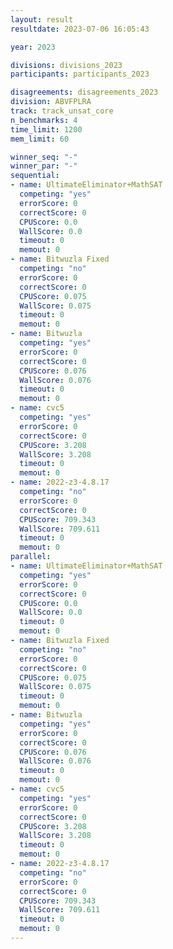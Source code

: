 ```yaml
---
layout: result
resultdate: 2023-07-06 16:05:43

year: 2023

divisions: divisions_2023
participants: participants_2023

disagreements: disagreements_2023
division: ABVFPLRA
track: track_unsat_core
n_benchmarks: 4
time_limit: 1200
mem_limit: 60

winner_seq: "-"
winner_par: "-"
sequential:
- name: UltimateEliminator+MathSAT
  competing: "yes"
  errorScore: 0
  correctScore: 0
  CPUScore: 0.0
  WallScore: 0.0
  timeout: 0
  memout: 0
- name: Bitwuzla Fixed
  competing: "no"
  errorScore: 0
  correctScore: 0
  CPUScore: 0.075
  WallScore: 0.075
  timeout: 0
  memout: 0
- name: Bitwuzla
  competing: "yes"
  errorScore: 0
  correctScore: 0
  CPUScore: 0.076
  WallScore: 0.076
  timeout: 0
  memout: 0
- name: cvc5
  competing: "yes"
  errorScore: 0
  correctScore: 0
  CPUScore: 3.208
  WallScore: 3.208
  timeout: 0
  memout: 0
- name: 2022-z3-4.8.17
  competing: "no"
  errorScore: 0
  correctScore: 0
  CPUScore: 709.343
  WallScore: 709.611
  timeout: 0
  memout: 0
parallel:
- name: UltimateEliminator+MathSAT
  competing: "yes"
  errorScore: 0
  correctScore: 0
  CPUScore: 0.0
  WallScore: 0.0
  timeout: 0
  memout: 0
- name: Bitwuzla Fixed
  competing: "no"
  errorScore: 0
  correctScore: 0
  CPUScore: 0.075
  WallScore: 0.075
  timeout: 0
  memout: 0
- name: Bitwuzla
  competing: "yes"
  errorScore: 0
  correctScore: 0
  CPUScore: 0.076
  WallScore: 0.076
  timeout: 0
  memout: 0
- name: cvc5
  competing: "yes"
  errorScore: 0
  correctScore: 0
  CPUScore: 3.208
  WallScore: 3.208
  timeout: 0
  memout: 0
- name: 2022-z3-4.8.17
  competing: "no"
  errorScore: 0
  correctScore: 0
  CPUScore: 709.343
  WallScore: 709.611
  timeout: 0
  memout: 0
---
```

